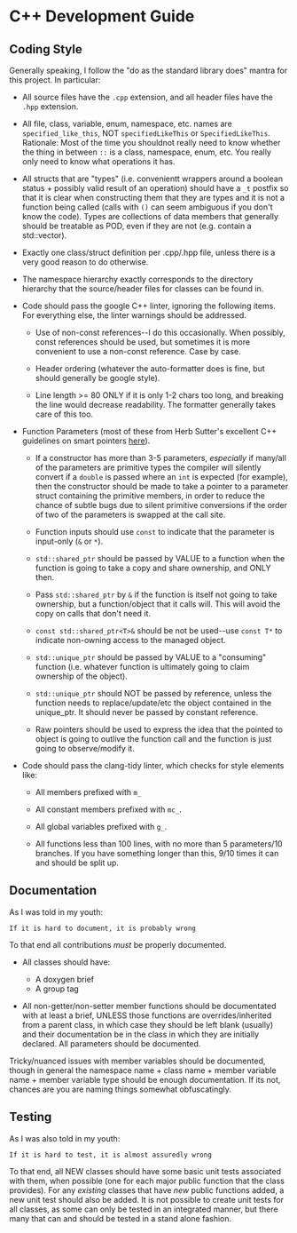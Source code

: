 # C++ Development Guide

## Coding Style

Generally speaking, I follow the "do as the standard library does" mantra for
this project. In particular:

- All source files have the `.cpp` extension, and all header files have the
  `.hpp` extension.

- All file, class, variable, enum, namespace, etc. names are
  `specified_like_this`, NOT `specifiedLikeThis` or
  `SpecifiedLikeThis`. Rationale: Most of the time you shouldnot really need to
  know whether the thing in between `::` is a class, namespace, enum, etc. You
  really only need to know what operations it has.

- All structs that are "types" (i.e. convenientt wrappers around a boolean
  status + possibly valid result of an operation) should have a `_t` postfix so
  that it is clear when constructing them that they are types and it is not a
  function being called (calls with `()` can seem ambiguous if you don't know
  the code). Types are collections of data members that generally should be
  treatable as POD, even if they are not (e.g. contain a std::vector).

- Exactly one class/struct definition per .cpp/.hpp file, unless there is a very
  good reason to do otherwise.

- The namespace hierarchy exactly corresponds to the directory hierarchy that
  the source/header files for classes can be found in.

- Code should pass the google C++ linter, ignoring the following items. For
  everything else, the linter warnings should be addressed.

  - Use of non-const references--I do this occasionally. When possibly, const
    references should be used, but sometimes it is more convenient to use a
    non-const reference. Case by case.

  - Header ordering (whatever the auto-formatter does is fine, but should
    generally be google style).

  - Line length >= 80 ONLY if it is only 1-2 chars too long, and breaking the
    line would decrease readability. The formatter generally takes care of this
    too.

- Function Parameters (most of these from Herb Sutter's excellent C++ guidelines
  on smart pointers
  [here](https://herbsutter.com/2013/05/29/gotw-89-solution-smart-pointers/)).

  - If a constructor has more than 3-5 parameters, *especially* if many/all of
    the parameters are primitive types the compiler will silently convert if a
    `double` is passed where an `int` is expected (for example), then the
    constructor should be made to take a pointer to a parameter struct
    containing the primitive members, in order to reduce the chance of subtle
    bugs due to silent primitive conversions if the order of two of the
    parameters is swapped at the call site.

  - Function inputs should use `const` to indicate that the parameter is
    input-only (`&` or `*`).

  - `std::shared_ptr` should be passed by VALUE to a function when the function
    is going to take a copy and share ownership, and ONLY then.

  - Pass `std::shared_ptr` by `&` if the function is itself not going to take
    ownership, but a function/object that it calls will. This will avoid the
    copy on calls that don't need it.

  - `const std::shared_ptr<T>&` should be not be used--use `const T*` to
      indicate non-owning access to the managed object.

  - `std::unique_ptr` should be passed by VALUE to a "consuming" function
    (i.e. whatever function is ultimately going to claim ownership of the
    object).

  - `std::unique_ptr` should NOT be passed by reference, unless the function
    needs to replace/update/etc the object contained in the unique_ptr. It
    should never be passed by constant reference.

  - Raw pointers should be used to express the idea that the pointed to object
    is going to outlive the function call and the function is just going to
    observe/modify it.

- Code should pass the clang-tidy linter, which checks for style elements like:

  - All members prefixed with `m_`

  - All constant members prefixed with `mc_`.

  - All global variables prefixed with `g_`.

  - All functions less than 100 lines, with no more than 5 parameters/10
    branches. If you have something longer than this, 9/10 times it can and
    should be split up.

## Documentation

As I was told in my youth:

`If it is hard to document, it is probably wrong`

To that end all contributions *must* be properly documented.

- All classes should have:

    - A doxygen brief
    - A group tag

- All non-getter/non-setter member functions should be documentated with at
  least a brief, UNLESS those functions are overrides/inherited from a parent
  class, in which case they should be left blank (usually) and their
  documentation be in the class in which they are initially declared. All
  parameters should be documented.

Tricky/nuanced issues with member variables should be documented, though in
general the namespace name + class name + member variable name + member variable
type should be enough documentation. If its not, chances are you are naming
things somewhat obfuscatingly.

## Testing

As I was also told in my youth:

`If it is hard to test, it is almost assuredly wrong`

To that end, all NEW classes should have some basic unit tests associated with
them, when possible (one for each major public function that the class
provides). For any *existing* classes that have *new* public functions added, a
new unit test should also be added. It is not possible to create unit tests for
all classes, as some can only be tested in an integrated manner, but there many
that can and should be tested in a stand alone fashion.
